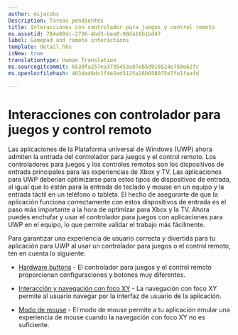 ```yaml
---
author: mijacobs
Description: Tareas pendientes
title: Interacciones con controlador para juegos y control remoto
ms.assetid: 784a08dc-2736-4bd3-bea0-08da16b1bd47
label: Gamepad and remote interactions
template: detail.hbs
isNew: true
translationtype: Human Translation
ms.sourcegitcommit: 6530fa257ea3735453a97eb5d916524e750e62fc
ms.openlocfilehash: 463da46dc1f4e2ed5125a26b058075e7fe1faafd

---
```


# Interacciones con controlador para juegos y control remoto

Las aplicaciones de la Plataforma universal de Windows (UWP) ahora admiten la entrada del controlador para juegos y el control remoto. Los controladores para juegos y los controles remotos son los dispositivos de entrada principales para las experiencias de Xbox y TV. Las aplicaciones para UWP deberían optimizarse para estos tipos de dispositivos de entrada, al igual que lo están para la entrada de teclado y mouse en un equipo y la entrada táctil en un teléfono o tableta. El hecho de asegurarte de que la aplicación funciona correctamente con estos dispositivos de entrada es el paso más importante a la hora de optimizar para Xbox y la TV.
Ahora puedes enchufar y usar el controlador para juegos con aplicaciones para UWP en el equipo, lo que permite validar el trabajo más fácilmente.

Para garantizar una experiencia de usuario correcta y divertida para tu aplicación para UWP al usar un controlador para juegos o el control remoto, ten en cuenta lo siguiente:

* [Hardware buttons](designing-for-tv.md#hardware-buttons)
             -
El controlador para juegos y el control remoto proporcionan configuraciones y botones muy diferentes.

* [Interacción y navegación con foco XY](designing-for-tv.md#xy-focus-navigation-and-interaction)
             -
La navegación con foco XY permite al usuario navegar por la interfaz de usuario de la aplicación.

* [Modo de mouse](designing-for-tv.md#mouse-mode)
             -
El modo de mouse permite a tu aplicación emular una experiencia de mouse cuando la navegación con foco XY no es suficiente.



<!--HONumber=Jun16_HO4-->


